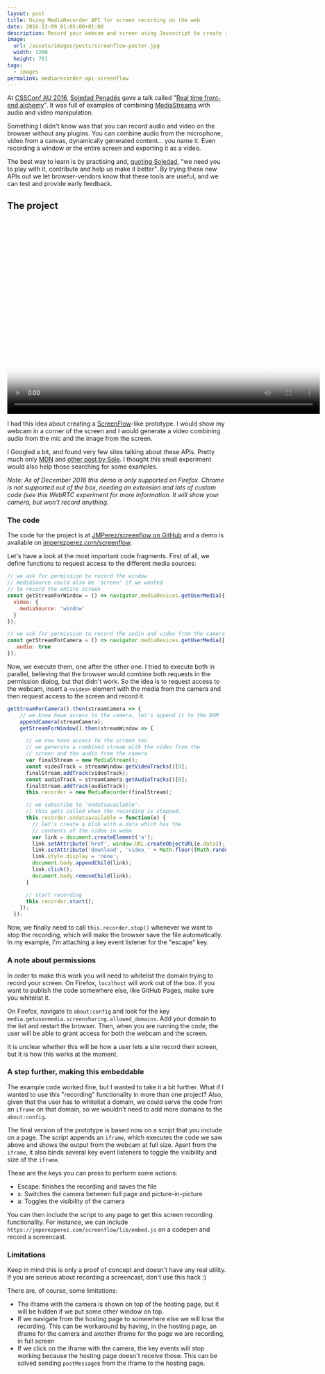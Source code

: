 ```yaml
---
layout: post
title: Using MediaRecorder API for screen recording on the web
date: 2016-12-09 01:05:00+01:00
description: Record your webcam and screen using Javascript to create screencast from your browser.
image:
  url: /assets/images/posts/screenflow-poster.jpg
  width: 1200
  height: 761
tags:
  - images
permalink: mediarecorder-api-screenflow
---
```


At [CSSConf AU 2016](/cssconf-au-2016/), [Soledad Penadés](https://soledadpenades.com/) gave a talk called "[Real time front-end alchemy](https://soledadpenades.com/files/t/2016_rtalchemy/)". It was full of examples of combining [MediaStreams](https://developer.mozilla.org/en-US/docs/Web/API/Media_Streams_API) with audio and video manipulation.

Something I didn't know was that you can record audio and video on the browser without any plugins. You can combine audio from the microphone, video from a canvas, dynamically generated content... you name it. Even recording a window or the entire screen and exporting it as a video.

<!-- more -->

The best way to learn is by practising and, [quoting Soledad](https://soledadpenades.com/files/t/2016_rtalchemy/#65), "we need you to play with it, contribute and help us make it better". By trying these new APIs out we let browser-vendors know that these tools are useful, and we can test and provide early feedback.

## The project

<video width="720" height="450" controls poster="/assets/images/posts/screenflow-poster.jpg">
  <source src="/assets/images/posts/screenflow-output.webm" type="video/webm">
  <source src="/assets/images/posts/screenflow-output.mp4" type="video/mp4">
</video>

I had this idea about creating a [ScreenFlow](http://www.telestream.net/screenflow/overview.htm)-like prototype. I would show my webcam in a corner of the screen and I would generate a video combining audio from the mic and the image from the screen.

I Googled a bit, and found very few sites talking about these APIs. Pretty much only [MDN](https://developer.mozilla.org/en-US/docs/Web/API/MediaStream_Recording_API) and [other post by Sole](https://hacks.mozilla.org/2016/04/record-almost-everything-in-the-browser-with-mediarecorder/). I thought this small experiment would also help those searching for some examples.

_Note: As of December 2016 this demo is only supported on Firefox. Chrome is not supported out of the box, needing an extension and lots of custom code (see this WebRTC experiment for more information. It will show your camera, but won't record anything._

### The code

The code for the project is at [JMPerez/screenflow on GitHub](https://github.com/JMPerez/screenflow) and a demo is available on [jmperezperez.com/screenflow](https://jmperezperez.com/screenflow/).

Let's have a look at the most important code fragments. First of all, we define functions to request access to the different media sources:

```js
// we ask for permission to record the window
// mediaSource could also be 'screen' if we wanted
// to record the entire screen
const getStreamForWindow = () => navigator.mediaDevices.getUserMedia({
  video: {
    mediaSource: 'window'
  }
});

// we ask for permission to record the audio and video from the camera
const getStreamForCamera = () => navigator.mediaDevices.getUserMedia({
   audio: true
});
```

Now, we execute them, one after the other one. I tried to execute both in parallel, believing that the browser would combine both requests in the permission dialog, but that didn't work. So the idea is to request access to the webcam, insert a `<video>` element with the media from the camera and then request access to the screen and record it.

```js
getStreamForCamera().then(streamCamera => {
    // we know have access to the camera, let's append it to the DOM
    appendCamera(streamCamera);
    getStreamForWindow().then(streamWindow => {

      // we now have access to the screen too
      // we generate a combined stream with the video from the
      // screen and the audio from the camera
      var finalStream = new MediaStream();
      const videoTrack = streamWindow.getVideoTracks()[0];
      finalStream.addTrack(videoTrack);
      const audioTrack = streamCamera.getAudioTracks()[0];
      finalStream.addTrack(audioTrack);
      this.recorder = new MediaRecorder(finalStream);

      // we subscribe to 'ondataavailable'.
      // this gets called when the recording is stopped.
      this.recorder.ondataavailable = function(e) {
        // let's create a blob with e.data which has the
        // contents of the video in webm
        var link = document.createElement('a');
        link.setAttribute('href', window.URL.createObjectURL(e.data));
        link.setAttribute('download', 'video_' + Math.floor((Math.random() * 999999)) + '.webm');
        link.style.display = 'none';
        document.body.appendChild(link);
        link.click();
        document.body.removeChild(link);
      }

      // start recording
      this.recorder.start();
    });
  });
```

Now, we finally need to call `this.recorder.stop()` whenever we want to stop the recording, which will make the browser save the file automatically. In my example, I'm attaching a key event listener for the "escape" key.

### A note about permissions

In order to make this work you will need to whitelist the domain trying to record your screen. On Firefox, `localhost` will work out of the box. If you want to publish the code somewhere else, like GitHub Pages, make sure you whitelist it.

On Firefox, navigate to `about:config` and look for the key `media.getusermedia.screensharing.allowed_domains`. Add your domain to the list and restart the browser. Then, when you are running the code, the user will be able to grant access for both the webcam and the screen.

It is unclear whether this will be how a user lets a site record their screen, but it is how this works at the moment.

### A step further, making this embeddable

The example code worked fine, but I wanted to take it a bit further. What if I wanted to use this "recording" functionality in more than one project? Also, given that the user has to whitelist a domain, we could serve the code from an `iframe` on that domain, so we wouldn't need to add more domains to the `about:config`.

The final version of the prototype is based now on a script that you include on a page. The script appends an `iframe`, which executes the code we saw above and shows the output from the webcam at full size. Apart from the `iframe`, it also binds several key event listeners to toggle the visibility and size of the `iframe`.

These are the keys you can press to perform some actions:
- Escape: finishes the recording and saves the file
- s: Switches the camera between full page and picture-in-picture
- a: Toggles the visibility of the camera

You can then include the script to any page to get this screen recording functionality. For instance, we can include `https://jmperezperez.com/screenflow/lib/embed.js` on a codepen and record a screencast.

### Limitations

Keep in mind this is only a proof of concept and doesn't have any real utility. If you are serious about recording a screencast, don't use this hack :)

There are, of course, some limitations:
- The iframe with the camera is shown on top of the hosting page, but it will be hidden if we put some other window on top.
- If we navigate from the hosting page to somewhere else we will lose the recording. This can be workaround by having, in the hosting page, an iframe for the camera and another iframe for the page we are recording, in full screen
- If we click on the iframe with the camera, the key events will stop working because the hosting page doesn't receive those. This can be solved sending `postMessage`s from the iframe to the hosting page.
